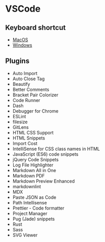 # VSCode

## Keyboard shortcut

* [MacOS](https://code.visualstudio.com/shortcuts/keyboard-shortcuts-macos.pdf)
* [Windows](https://code.visualstudio.com/shortcuts/keyboard-shortcuts-windows.pdf)

## Plugins

* Auto Import
* Auto Close Tag
* Beautify
* Better Comments
* Bracket Pair Colorizer
* Code Runner
* Dash
* Debugger for Chrome
* ESLint
* filesize
* GitLens
* HTML CSS Support
* HTML Snippets
* Import Cost
* IntelliSense for CSS class names in HTML
* JavaScript (ES6) code snippets
* jQuery Code Snippets
* Log File Highlighter
* Markdown All in One
* Markdown PDF
* Markdown Preview Enhanced
* markdownlint
* MDX
* Paste JSON as Code
* Path Intellisense
* Prettier - Code formatter
* Project Manager
* Pug (Jade) snippets
* Rust
* Sass
* SVG Viewer

